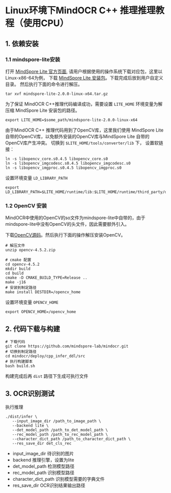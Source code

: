 # Linux环境下MindOCR C++ 推理推理教程（使用CPU）

## 1. 依赖安装

### 1.1 mindspore-lite安装
打开 [MindSpore Lite 官方页面](https://www.mindspore.cn/lite/docs/zh-CN/r2.0/use/downloads.html), 请用户根据使用的操作系统下载对应包，这里以Linux-x86-64为例，
下载 [MindSpore Lite 安装包](https://ms-release.obs.cn-north-4.myhuaweicloud.com/2.0.0/MindSpore/lite/release/linux/x86_64/cloud_fusion/python37/mindspore-lite-2.0.0-linux-x64.tar.gz)。下载完成后放到用户自定义目录。
然后执行下面的命令进行解压。

```shell
tar xvf mindspore-lite-2.0.0-linux-x64.tar.gz
```
为了保证 MindOCR C++推理代码编译成功，需要设置 ```LITE_HOME``` 环境变量为解压缩 MindSpore Lite 安装包的路径。

```shell
export LITE_HOME=$some_path/mindspore-lite-2.0.0-linux-x64
```

由于MindOCR C++ 推理代码用到了OpenCV库，这里我们使用 MindSpore Lite 自带的OpenCV库，以免额外安装的OpenCV库与MindSpore Lite 自带的OpenCV库产生冲突。
切换到 ```$LITE_HOME/tools/converter/lib``` 下，
设置软链接：
```shell
ln -s libopencv_core.s0.4.5 libopencv_core.s0
ln -s libopencv_imgcodesc.s0.4.5 libopencv_imgcodesc.s0
ln -s libopencv_imgproc.s0.4.5 libopencv_imgproc.s0
```

设置环境变量 ```LD_LIBRARY_PATH```

```shell
export LD_LIBRARY_PATH=$LITE_HOME/runtime/lib:$LITE_HOME/runtime/third_party/dnnl:$LITE_HOME/tools/converter/lib:$LD_LIBRARY_PATH
```

### 1.2 OpenCV 安装

MindOCR中使用的OpenCV的so文件为mindspore-lite中自带的，由于mindspore-lite中没有OpenCV的头文件，因此需要额外引入。

下载[OpenCV源码](https://codeload.github.com/opencv/opencv/zip/refs/tags/4.5.2)。然后执行下面的操作解压安装OpenCV。

```shell
# 解压文件
unzip opencv-4.5.2.zip

# cmake 配置
cd opencv-4.5.2
mkdir build
cd build 
cmake -D CMAKE_BUILD_TYPE=Release ..
make -j16
# 安装到制定路径
make install DESTDIR=/opencv_home
```

设置环境变量 ```OPENCV_HOME```

```shell
export OPENCV_HOME=/opencv_home
```

## 2. 代码下载与构建

```shell
# 下载代码
git clone https://github.com/mindspore-lab/mindocr.git
# 切换到制定路径
cd mindocr/deploy/cpp_infer_ddl/src
# 执行构建脚本
bash build.sh
```

构建完成后再 ```dist``` 路径下生成可执行文件

## 3. OCR识别测试
执行推理
```shell
./dist/infer \
   --input_image_dir /path_to_image_path \
   --backend lite \
   --det_model_path /path_to_det_model_path \
   --rec_model_path /path_to_rec_model_path \
   --character_dict_path /path_to_character_dict_path \
   --res_save_dir det_cls_rec
```

* input_image_dir 待识别的图片
* backend 推理引擎，设置为lite
* det_model_path 检测模型路径
* rec_model_path 识别模型路径
* character_dict_path 识别模型需要的字典文件
* res_save_dir OCR识别结果输出路径
